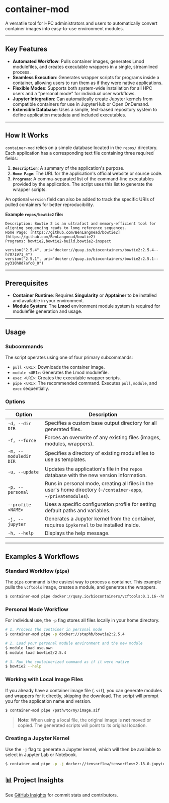# container-mod

A versatile tool for HPC administrators and users to automatically convert container images into easy-to-use environment modules.

---

## Key Features

- **Automated Workflow**: Pulls container images, generates Lmod modulefiles, and creates executable wrappers in a single, streamlined process.
- **Seamless Execution**: Generates wrapper scripts for programs inside a container, allowing users to run them as if they were native applications.
- **Flexible Modes**: Supports both system-wide installation for all HPC users and a "personal mode" for individual user workflows.
- **Jupyter Integration**: Can automatically create Jupyter kernels from compatible containers for use in JupyterHub or Open OnDemand.
- **Extensible Database**: Uses a simple, text-based repository system to define application metadata and included executables.

---

## How It Works

`container-mod` relies on a simple database located in the `repos/` directory. Each application has a corresponding text file containing three required fields:

1.  **`Description`**: A summary of the application's purpose.
2.  **`Home Page`**: The URL for the application's official website or source code.
3.  **`Programs`**: A comma-separated list of the command-line executables provided by the application. The script uses this list to generate the wrapper scripts.

An optional `version` field can also be added to track the specific URIs of pulled containers for better reproducibility.

**Example `repos/bowtie2` file:**

```
Description: Bowtie 2 is an ultrafast and memory-efficient tool for aligning sequencing reads to long reference sequences.
Home Page: [https://github.com/BenLangmead/bowtie2](https://github.com/BenLangmead/bowtie2)
Programs: bowtie2,bowtie2-build,bowtie2-inspect

version("2.5.4", uri="docker://quay.io/biocontainers/bowtie2:2.5.4--h7071971_4")
version("2.5.1", uri="docker://quay.io/biocontainers/bowtie2:2.5.1--py310h8d7afc0_0")
```

---

## Prerequisites

- **Container Runtime**: Requires **Singularity** or **Apptainer** to be installed and available in your environment.
- **Module System**: The **Lmod** environment module system is required for modulefile generation and usage.

---

## Usage

### Subcommands

The script operates using one of four primary subcommands:

- `pull <URI>`: Downloads the container image.
- `module <URI>`: Generates the Lmod modulefile.
- `exec <URI>`: Creates the executable wrapper scripts.
- `pipe <URI>`: The recommended command. Executes `pull`, `module`, and `exec` sequentially.

### Options

| Option                | Description                                                                                                      |
| --------------------- | ---------------------------------------------------------------------------------------------------------------- |
| `-d, --dir DIR`       | Specifies a custom base output directory for all generated files.                                                |
| `-f, --force`         | Forces an overwrite of any existing files (images, modules, wrappers).                                           |
| `-m, --moduledir DIR` | Specifies a directory of existing modulefiles to use as templates.                                               |
| `-u, --update`        | Updates the application's file in the `repos` database with the new version information.                         |
| `-p, --personal`      | Runs in personal mode, creating all files in the user's home directory (`~/container-apps`, `~/privatemodules`). |
| `--profile <NAME>`    | Uses a specific configuration profile for setting default paths and variables.                                   |
| `-j, --jupyter`       | Generates a Jupyter kernel from the container, requires `ipykernel` to be installed inside.                      |
| `-h, --help`          | Displays the help message.                                                                                       |

---

## Examples & Workflows

### Standard Workflow (`pipe`)

The `pipe` command is the easiest way to process a container. This example pulls the `vcftools` image, creates a module, and generates the wrappers.

```bash
$ container-mod pipe docker://quay.io/biocontainers/vcftools:0.1.16--h9a82719_5
```

### Personal Mode Workflow

For individual use, the `-p` flag stores all files locally in your home directory.

```bash
# 1. Process the container in personal mode
$ container-mod pipe -p docker://staphb/bowtie2:2.5.4

# 2. Load your personal module environment and the new module
$ module load use.own
$ module load bowtie2/2.5.4

# 3. Run the containerized command as if it were native
$ bowtie2 --help
```

### Working with Local Image Files

If you already have a container image file (`.sif`), you can generate modules and wrappers for it directly, skipping the download. The script will prompt you for the application name and version.

```bash
$ container-mod pipe /path/to/my/image.sif
```

> **Note:** When using a local file, the original image is **not** moved or copied. The generated scripts will point to its original location.

### Creating a Jupyter Kernel

Use the `-j` flag to generate a Jupyter kernel, which will then be available to select in Jupyter Lab or Notebook.

```bash
$ container-mod pipe -p -j docker://tensorflow/tensorflow:2.18.0-jupyter
```
## 📊 Project Insights

See [GitHub Insights](../../graphs/contributors) for commit stats and contributors.
